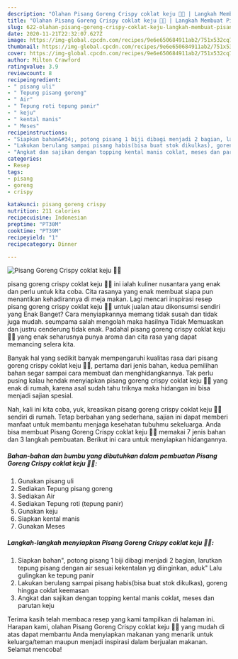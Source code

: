```yaml
---
description: "Olahan Pisang Goreng Crispy coklat keju 🍌🧀 | Langkah Membuat Pisang Goreng Crispy coklat keju 🍌🧀 Yang Bikin Ngiler"
title: "Olahan Pisang Goreng Crispy coklat keju 🍌🧀 | Langkah Membuat Pisang Goreng Crispy coklat keju 🍌🧀 Yang Bikin Ngiler"
slug: 622-olahan-pisang-goreng-crispy-coklat-keju-langkah-membuat-pisang-goreng-crispy-coklat-keju-yang-bikin-ngiler
date: 2020-11-21T22:32:07.627Z
image: https://img-global.cpcdn.com/recipes/9e6e650684911ab2/751x532cq70/pisang-goreng-crispy-coklat-keju-🍌🧀-foto-resep-utama.jpg
thumbnail: https://img-global.cpcdn.com/recipes/9e6e650684911ab2/751x532cq70/pisang-goreng-crispy-coklat-keju-🍌🧀-foto-resep-utama.jpg
cover: https://img-global.cpcdn.com/recipes/9e6e650684911ab2/751x532cq70/pisang-goreng-crispy-coklat-keju-🍌🧀-foto-resep-utama.jpg
author: Milton Crawford
ratingvalue: 3.9
reviewcount: 8
recipeingredient:
- " pisang uli"
- " Tepung pisang goreng"
- " Air"
- " Tepung roti tepung panir"
- " keju"
- " kental manis"
- " Meses"
recipeinstructions:
- "Siapkan bahan&#34;, potong pisang 1 biji dibagi menjadi 2 bagian, larutkan tepung pisang dengan air sesuai kekentalan yg diinginkan, aduk&#34; Lalu gulingkan ke tepung panir"
- "Lakukan berulang sampai pisang habis(bisa buat stok dikulkas), goreng hingga coklat keemasan"
- "Angkat dan sajikan dengan topping kental manis coklat, meses dan parutan keju"
categories:
- Resep
tags:
- pisang
- goreng
- crispy

katakunci: pisang goreng crispy 
nutrition: 211 calories
recipecuisine: Indonesian
preptime: "PT30M"
cooktime: "PT39M"
recipeyield: "1"
recipecategory: Dinner

---
```



![Pisang Goreng Crispy coklat keju 🍌🧀](https://img-global.cpcdn.com/recipes/9e6e650684911ab2/751x532cq70/pisang-goreng-crispy-coklat-keju-🍌🧀-foto-resep-utama.jpg)


pisang goreng crispy coklat keju 🍌🧀 ini ialah kuliner nusantara yang enak dan perlu untuk kita coba. Cita rasanya yang enak membuat siapa pun menantikan kehadirannya di meja makan.
Lagi mencari inspirasi resep pisang goreng crispy coklat keju 🍌🧀 untuk jualan atau dikonsumsi sendiri yang Enak Banget? Cara menyiapkannya memang tidak susah dan tidak juga mudah. seumpama salah mengolah maka hasilnya Tidak Memuaskan dan justru cenderung tidak enak. Padahal pisang goreng crispy coklat keju 🍌🧀 yang enak seharusnya punya aroma dan cita rasa yang dapat memancing selera kita.



Banyak hal yang sedikit banyak mempengaruhi kualitas rasa dari pisang goreng crispy coklat keju 🍌🧀, pertama dari jenis bahan, kedua pemilihan bahan segar sampai cara membuat dan menghidangkannya. Tak perlu pusing kalau hendak menyiapkan pisang goreng crispy coklat keju 🍌🧀 yang enak di rumah, karena asal sudah tahu triknya maka hidangan ini bisa menjadi sajian spesial.


Nah, kali ini kita coba, yuk, kreasikan pisang goreng crispy coklat keju 🍌🧀 sendiri di rumah. Tetap berbahan yang sederhana, sajian ini dapat memberi manfaat untuk membantu menjaga kesehatan tubuhmu sekeluarga. Anda bisa membuat Pisang Goreng Crispy coklat keju 🍌🧀 memakai 7 jenis bahan dan 3 langkah pembuatan. Berikut ini cara untuk menyiapkan hidangannya.

<!--inarticleads1-->

##### Bahan-bahan dan bumbu yang dibutuhkan dalam pembuatan Pisang Goreng Crispy coklat keju 🍌🧀:

1. Gunakan  pisang uli
1. Sediakan  Tepung pisang goreng
1. Sediakan  Air
1. Sediakan  Tepung roti (tepung panir)
1. Gunakan  keju
1. Siapkan  kental manis
1. Gunakan  Meses




<!--inarticleads2-->

##### Langkah-langkah menyiapkan Pisang Goreng Crispy coklat keju 🍌🧀:

1. Siapkan bahan&#34;, potong pisang 1 biji dibagi menjadi 2 bagian, larutkan tepung pisang dengan air sesuai kekentalan yg diinginkan, aduk&#34; Lalu gulingkan ke tepung panir
1. Lakukan berulang sampai pisang habis(bisa buat stok dikulkas), goreng hingga coklat keemasan
1. Angkat dan sajikan dengan topping kental manis coklat, meses dan parutan keju




Terima kasih telah membaca resep yang kami tampilkan di halaman ini. Harapan kami, olahan Pisang Goreng Crispy coklat keju 🍌🧀 yang mudah di atas dapat membantu Anda menyiapkan makanan yang menarik untuk keluarga/teman maupun menjadi inspirasi dalam berjualan makanan. Selamat mencoba!
